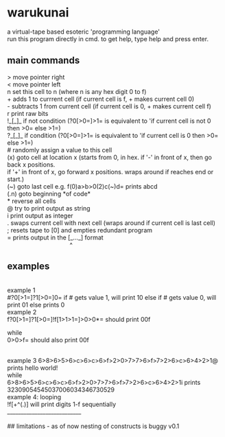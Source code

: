 # warukunai
a virtual-tape based esoteric 'programming language'<br>
run this program directly in cmd.
to get help, type help and press enter.
## main commands
<p>
> move pointer right<br>
< move pointer left<br>
n set this cell to n (where n is any hex digit 0 to f)<br>
+ adds 1 to currrent cell (if current cell is f, + makes current cell 0)<br>
- subtracts 1 from current cell (if current cell is 0, + makes current cell f)<br>
r print raw bits<br>
!_[_]_ if not condition (?0[>0=]>1= is equivalent to 'if current cell is not 0 then >0= else >1=)<br>
?_[_]_ if condition (?0[>0=]>1= is equivalent to 'if current cell is 0 then >0= else >1=)<br>
# randomly assign a value to this cell<br>
(x) goto cell at location x (starts from 0, in hex. if '-' in front of x, then go back x positions. <br>
    if '+' in front of x, go forward x positions. wraps around if reaches end or start.)<br>
(~) goto last cell e.g. f(0)a>b>0(2)c(~)d= prints abcd<br>
(.n) goto beginning *of code*<br>
* reverse all cells<br>
@ try to print output as string<br>
i print output as integer<br>
. swaps current cell with next cell (wraps around if current cell is last cell)<br>
; resets tape to [0] and empties redundant program<br>
= prints output in the [_..._] format<br>
&nbsp;&nbsp;&nbsp;&nbsp;&nbsp;&nbsp;&nbsp;&nbsp;&nbsp;&nbsp;&nbsp;&nbsp;&nbsp;&nbsp;&nbsp;&nbsp;&nbsp;&nbsp;&nbsp;&nbsp;&nbsp;&nbsp;&nbsp;&nbsp;&nbsp;&nbsp;&nbsp;&nbsp;&nbsp;&nbsp;&nbsp;&nbsp;&nbsp;&nbsp;&nbsp;&nbsp;&nbsp;^<br>
</p>

## examples
<br>
example 1 
<br>
#?0[>1=]?1[>0=]0=
if # gets value 1, will print 10 else if # gets value 0, will print 01
else prints 0

<br>
example 2
<br>
f?0[>1=]?1[>0=]!f[1>1>1=]>0>0*= 
should print 00f

while
<br>
0>0>f=
should also print 00f

<br>
example 3
6>8>6>5>6>c>6>c>6>f>2>0>7>7>6>f>7>2>6>c>6>4>2>1@
prints hello world!
<br>
while
<br>
6>8>6>5>6>c>6>c>6>f>2>0>7>7>6>f>7>2>6>c>6>4>2>1i
prints 32309054545037006034346730529
<br>
example 4: looping
<br>
!f[+^(.)]
will print digits 1-f sequentially
<br>
___________________________<br><br>
## limitations
- as of now nesting of constructs is buggy
v0.1

